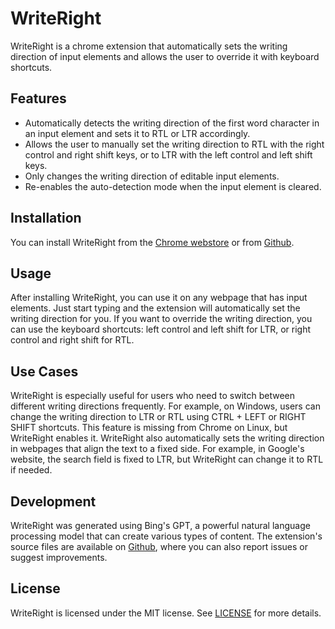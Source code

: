 # WriteRight

WriteRight is a chrome extension that automatically sets the writing direction of input elements and allows the user to override it with keyboard shortcuts.

## Features

- Automatically detects the writing direction of the first word character in an input element and sets it to RTL or LTR accordingly.
- Allows the user to manually set the writing direction to RTL with the right control and right shift keys, or to LTR with the left control and left shift keys.
- Only changes the writing direction of editable input elements.
- Re-enables the auto-detection mode when the input element is cleared.

## Installation

You can install WriteRight from the [Chrome webstore](https://chrome.google.com/webstore/category/extensions) or from [Github](https://github.com/WriteRight/WriteRight).

## Usage

After installing WriteRight, you can use it on any webpage that has input elements. Just start typing and the extension will automatically set the writing direction for you. If you want to override the writing direction, you can use the keyboard shortcuts: left control and left shift for LTR, or right control and right shift for RTL.

## Use Cases

WriteRight is especially useful for users who need to switch between different writing directions frequently. For example, on Windows, users can change the writing direction to LTR or RTL using CTRL + LEFT or RIGHT SHIFT shortcuts. This feature is missing from Chrome on Linux, but WriteRight enables it. WriteRight also automatically sets the writing direction in webpages that align the text to a fixed side. For example, in Google's website, the search field is fixed to LTR, but WriteRight can change it to RTL if needed.

## Development

WriteRight was generated using Bing's GPT, a powerful natural language processing model that can create various types of content. The extension's source files are available on [Github](https://github.com/WriteRight/WriteRight), where you can also report issues or suggest improvements.

## License

WriteRight is licensed under the MIT license. See [LICENSE](https://github.com/WriteRight/WriteRight/blob/main/LICENSE) for more details.